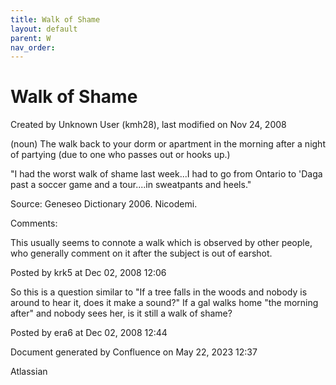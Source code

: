 ```yaml
---
title: Walk of Shame
layout: default
parent: W
nav_order:
---
```


# Walk of Shame

Created by  Unknown User (kmh28), last modified on Nov 24, 2008

(noun) The walk back to your dorm or apartment in the morning after a night of partying (due to one who passes out or hooks up.)

&quot;I had the worst walk of shame last week...I had to go from Ontario to 'Daga past a soccer game and a tour....in sweatpants and heels.&quot;

Source: Geneseo Dictionary 2006. Nicodemi. 

Comments:

This usually seems to connote a walk which is observed by other people, who generally comment on it after the subject is out of earshot.  

Posted by krk5 at Dec 02, 2008 12:06

So this is a question similar to &quot;If a tree falls in the woods and nobody is around to hear it, does it make a sound?&quot; If a gal walks home &quot;the morning after&quot; and nobody sees her, is it still a walk of shame?

Posted by era6 at Dec 02, 2008 12:44

Document generated by Confluence on May 22, 2023 12:37

Atlassian
